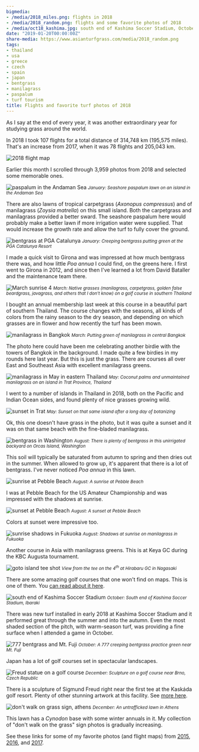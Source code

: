 ```yaml
---
bigmedia:
- /media/2018_miles.png: flights in 2018
- /media/2018_random.png: flights and some favorite photos of 2018
- /media/oct18_kashima.jpg: south end of Kashima Soccer Stadium, October
date: "2019-01-20T00:00:00Z"
share-media: https://www.asianturfgrass.com/media/2018_random.png
tags:
- thailand
- usa
- greece
- czech
- spain
- japan
- bentgrass
- manilagrass
- paspalum
- turf tourism
title: Flights and favorite turf photos of 2018
---
```


As I say at the end of every year, it was another extraordinary year for studying grass around the world.

In 2018 I took 107 flights for a total distance of 314,748 km (195,575 miles). That's an increase from 2017, when it was 78 flights and 205,043 km. 

![2018 flight map](/media/2018_miles.png)

Earlier this month I scrolled through 3,959 photos from 2018 and selected some memorable ones.

![paspalum in the Andaman Sea](/media/jan_andaman.jpg)
<small>*January: Seashore paspalum lawn on an island in the Andaman Sea*</small>

There are also lawns of tropical carpetgrass (*Axonopus compressus*) and of manilagrass (*Zoysia matrella*) on this small island. Both the carpetgrass and manilagrass provided a better sward. The seashore paspalum here would probably make a better lawn if more irrigation water were supplied. That would increase the growth rate and allow the turf to fully cover the ground.

![bentgrass at PGA Catalunya](/media/jan_girona.jpg)
<small>*January: Creeping bentgrass putting green at the PGA Catalunya Resort*</small>

I made a quick visit to Girona and was impressed at how much bentgrass there was, and how little *Poa annua* I could find, on the greens here. I first went to Girona in 2012, and since then I've learned a lot from David Bataller and the maintenance team there.

![March sunrise 4](/media/mar_sunrise_4.jpg)
<small>*March: Native grasses (manilagrass, carpetgrass, golden false beardgrass, javagrass, and others that I don't know) on a golf course in southern Thailand*</small>

I bought an annual membership last week at this course in a beautiful part of southern Thailand. The course changes with the seasons, all kinds of colors from the rainy season to the dry season, and depending on which grasses are in flower and how recently the turf has been mown.

![manilagrass in Bangkok](/media/mar_manilagrass.jpg)
<small>*March: Putting green of manilagrass in central Bangkok*</small>

The photo here could have been me celebrating another birdie with the towers of Bangkok in the background. I made quite a few birdies in my rounds here last year. But this is just the grass. There are courses all over East and Southeast Asia with excellent manilagrass greens.

![manilagrass in May in eastern Thailand](/media/may_manilagrass.jpg)
<small>*May: Coconut palms and unmaintained manilagrass on an island in Trat Province, Thailand*</small>

I went to a number of islands in Thailand in 2018, both on the Pacific and Indian Ocean sides, and found plenty of nice grasses growing wild.

![sunset in Trat](/media/may_sunset.jpg)
<small>*May: Sunset on that same island after a long day of botanizing*</small>

Ok, this one doesn't have grass in the photo, but it was quite a sunset and it was on that same beach with the fine-bladed manilagrass. 

![bentgrass in Washington](/media/aug_bentgrass.jpg)
<small>*August: There is plenty of bentgrass in this unirrigated backyard on Orcas Island, Washington*</small>

This soil will typically be saturated from autumn to spring and then dries out in the summer. When allowed to grow up, it's apparent that there is a lot of bentgrass. I've never noticed *Poa annua* in this lawn.

![sunrise at Pebble Beach](/media/aug_sunrise.jpg)
<small>*August: A sunrise at Pebble Beach*</small>

I was at Pebble Beach for the US Amateur Championship and was impressed with the shadows at sunrise.

![sunset at Pebble Beach](/media/aug_sunset.jpg)
<small>*August: A sunset at Pebble Beach*</small>

Colors at sunset were impressive too.

![sunrise shadows in Fukuoka](/media/fukuoka_morning.jpg)
<small>*August: Shadows at sunrise on manilagrass in Fukuoka*</small>

Another course in Asia with manilagrass greens. This is at Keya GC during the KBC Augusta tournament. 

![goto island tee shot](/media/sep_goto.jpg)
<small>*View from the tee on the 4<sup>th</sup> at Hirabaru GC in Nagasaki*</small>

There are some amazing golf courses that one won't find on maps. This is one of them. You [can read about it here](https://www.asianturfgrass.com/2018-10-10-botanizing-nippon-treasure-links/).

![south end of Kashima Soccer Stadium](/media/oct18_kashima.jpg)
<small>*October: South end of Kashima Soccer Stadium, Ibaraki*</small>

There was new turf installed in early 2018 at Kashima Soccer Stadium and it performed great through the summer and into the autumn. Even the most shaded section of the pitch, with warm-season turf, was providing a fine surface when I attended a game in October.

![777 bentgrass and Mt. Fuji](/media/oct_fuji.jpg)
<small>*October: A 777 creeping bentgrass practice green near Mt. Fuji*</small>

Japan has a lot of golf courses set in spectacular landscapes. 

![Freud statue on a golf course](/media/dec_czech.jpg)
<small>*December: Sculpture on a golf course near Brno, Czech Republic*</small>

There is a sculpture of Sigmund Freud right near the first tee at the Kaskáda golf resort. Plenty of other stunning artwork at this facility. See [more here](https://www.asianturfgrass.com/2018-12-14-mlsn-grammar-gp-clipvol-czech/).

![don't walk on grass sign, athens](/media/dec_athens.jpg)
<small>*December: An untrafficked lawn in Athens*</small>

This lawn has a *Cynodon* base with some winter annuals in it. My collection of "don't walk on the grass" sign photos is gradually increasing.

See these links for some of my favorite photos (and flight maps) from [2015](http://www.blog.asianturfgrass.com/2015/12/map-of-all-the-flights-i-took-this-year.html), [2016](http://www.blog.asianturfgrass.com/2016/12/map-of-all-the-flights-i-took-in-2016.html), and [2017](https://www.asianturfgrass.com/2017-12-29-flights-and-favorite-turf-photos-2017/). 









